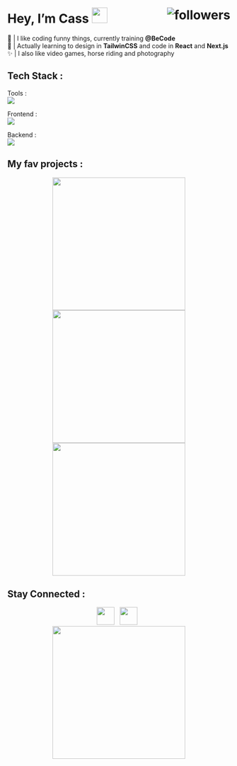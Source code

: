 #  Hey, I’m Cass  <img src="https://media2.giphy.com/media/kuWN0iF9BLQKk/200.webp?cid=790b76119zsubcf0s92ybvggyay2dbnu9tqyi1g96eohb6g4&ep=v1_stickers_search&rid=200.webp&ct=s" width="35"><img alt="followers" src="https://img.shields.io/github/followers/casl0x?label=Followers&style=social" align="right">

🌱 | I like coding funny things, currently training **@BeCode** <br>
🎯 | Actually learning to design in **TailwinCSS** and code in **React** and **Next.js**<br>
✨ | I also like video games, horse riding and photography <br>

## Tech Stack :
Tools : <br>
<img src="https://skillicons.dev/icons?i=notion,figma,vscode,git"/>

Frontend :  <br>
<img src="https://skillicons.dev/icons?i=html,css,sass,js,react"/> 

Backend : <br>
<img src="https://skillicons.dev/icons?i=php,mysql"/> 

## My fav projects :
<div align="center">
  <a href="https://github.com/casl0x/movieBrowser">
    <img width="300" src="https://github-readme-stats.vercel.app/api/pin/?username=casl0x&repo=movieBrowser" />
  </a>
  <a href="https://github.com/casl0x/todolist">
    <img width="300" src="https://github-readme-stats.vercel.app/api/pin/?username=casl0x&repo=todolist" />
  </a>
  <a href="https://github.com/casl0x/weather-app">
    <img width="300" src="https://github-readme-stats.vercel.app/api/pin/?username=casl0x&repo=weather-app" />
  </a>
</div>


## Stay Connected :
<div align="center">
  <a href="https://www.linkedin.com/in/cassidyrouelle/"><img src="https://skillicons.dev/icons?i=linkedin" width="40"></a> &nbsp;
  <a href="mailto:cassidy.rouelle@gmail.com"><img src="https://skillicons.dev/icons?i=gmail" width="40"></a> &nbsp; 

</div>

<div align="center" > 
  <img width="300" src="https://media2.giphy.com/media/IT6SMkGa4wCPkZvFEW/100.webp?cid=ecf05e474dm7163dawiurzcor683gbeje3ok3ydfdk31yrfa&ep=v1_stickers_search&rid=100.webp&ct=ts">
</div>

